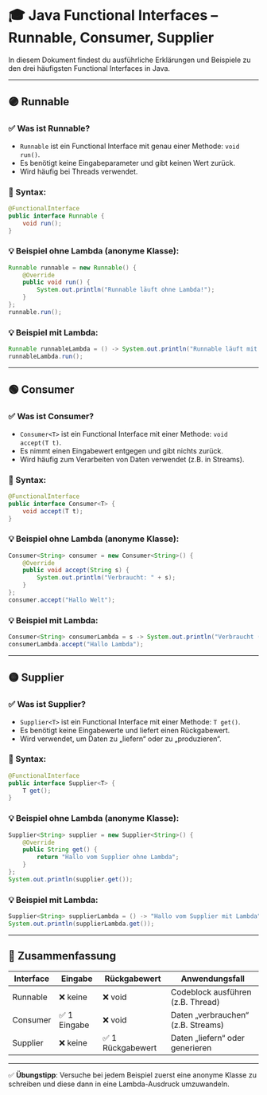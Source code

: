 # 🎓 Java Functional Interfaces – Runnable, Consumer, Supplier

In diesem Dokument findest du ausführliche Erklärungen und Beispiele zu den drei häufigsten Functional Interfaces in Java.

---

## 🟣 Runnable

### ✅ Was ist Runnable?
- `Runnable` ist ein Functional Interface mit genau einer Methode: `void run()`.
- Es benötigt keine Eingabeparameter und gibt keinen Wert zurück.
- Wird häufig bei Threads verwendet.

### 🧩 Syntax:
```java
@FunctionalInterface
public interface Runnable {
    void run();
}
```

### 💡 Beispiel ohne Lambda (anonyme Klasse):
```java
Runnable runnable = new Runnable() {
    @Override
    public void run() {
        System.out.println("Runnable läuft ohne Lambda!");
    }
};
runnable.run();
```

### 💡 Beispiel mit Lambda:
```java
Runnable runnableLambda = () -> System.out.println("Runnable läuft mit Lambda!");
runnableLambda.run();
```

---

## 🟢 Consumer

### ✅ Was ist Consumer?
- `Consumer<T>` ist ein Functional Interface mit einer Methode: `void accept(T t)`.
- Es nimmt einen Eingabewert entgegen und gibt nichts zurück.
- Wird häufig zum Verarbeiten von Daten verwendet (z.B. in Streams).

### 🧩 Syntax:
```java
@FunctionalInterface
public interface Consumer<T> {
    void accept(T t);
}
```

### 💡 Beispiel ohne Lambda (anonyme Klasse):
```java
Consumer<String> consumer = new Consumer<String>() {
    @Override
    public void accept(String s) {
        System.out.println("Verbraucht: " + s);
    }
};
consumer.accept("Hallo Welt");
```

### 💡 Beispiel mit Lambda:
```java
Consumer<String> consumerLambda = s -> System.out.println("Verbraucht (Lambda): " + s);
consumerLambda.accept("Hallo Lambda");
```

---

## 🟡 Supplier

### ✅ Was ist Supplier?
- `Supplier<T>` ist ein Functional Interface mit einer Methode: `T get()`.
- Es benötigt keine Eingabewerte und liefert einen Rückgabewert.
- Wird verwendet, um Daten zu „liefern“ oder zu „produzieren“.

### 🧩 Syntax:
```java
@FunctionalInterface
public interface Supplier<T> {
    T get();
}
```

### 💡 Beispiel ohne Lambda (anonyme Klasse):
```java
Supplier<String> supplier = new Supplier<String>() {
    @Override
    public String get() {
        return "Hallo vom Supplier ohne Lambda";
    }
};
System.out.println(supplier.get());
```

### 💡 Beispiel mit Lambda:
```java
Supplier<String> supplierLambda = () -> "Hallo vom Supplier mit Lambda";
System.out.println(supplierLambda.get());
```

---

## 📌 Zusammenfassung

| Interface  | Eingabe      | Rückgabewert       | Anwendungsfall                     |
|-------------|----------------|-----------------------|----------------------------------------|
| Runnable    | ❌ keine        | ❌ void                 | Codeblock ausführen (z.B. Thread)       |
| Consumer    | ✅ 1 Eingabe    | ❌ void                 | Daten „verbrauchen“ (z.B. Streams)      |
| Supplier    | ❌ keine        | ✅ 1 Rückgabewert       | Daten „liefern“ oder generieren         |

---

✅ **Übungstipp**: Versuche bei jedem Beispiel zuerst eine anonyme Klasse zu schreiben und diese dann in eine Lambda-Ausdruck umzuwandeln.

